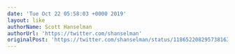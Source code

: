 ```yaml
---
date: 'Tue Oct 22 05:58:03 +0000 2019'
layout: like
authorName: Scott Hanselman
authorUrl: 'https://twitter.com/shanselman'
originalPost: 'https://twitter.com/shanselman/status/1186522082957381632'
---
```


